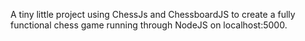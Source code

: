 A tiny little project using ChessJs and ChessboardJS to create a fully functional chess game running through NodeJS on localhost:5000.
